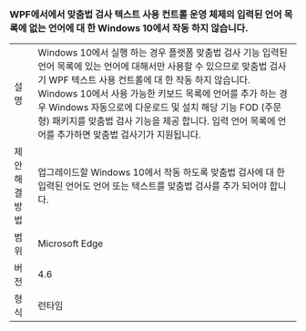 ### <a name="wpf-spell-checking-in-text-enabled-controls-will-not-work-in-windows-10-for-languages-not-in-the-oss-input-language-list"></a>WPF에서에서 맞춤법 검사 텍스트 사용 컨트롤 운영 체제의 입력된 언어 목록에 없는 언어에 대 한 Windows 10에서 작동 하지 않습니다.

|   |   |
|---|---|
|설명|Windows 10에서 실행 하는 경우 플랫폼 맞춤법 검사 기능 입력된 언어 목록에 있는 언어에 대해서만 사용할 수 있으므로 맞춤법 검사기 WPF 텍스트 사용 컨트롤에 대 한 작동 하지 않습니다. Windows 10에서 사용 가능한 키보드 목록에 언어를 추가 하는 경우 Windows 자동으로에 다운로드 및 설치 해당 기능 FOD (주문형) 패키지를 맞춤법 검사 기능을 제공 합니다. 입력 언어 목록에 언어를 추가하면 맞춤법 검사기가 지원됩니다.|
|제안 해결 방법|업그레이드할 Windows 10에서 작동 하도록 맞춤법 검사에 대 한 입력된 언어도 언어 또는 텍스트를 맞춤법 검사를 추가 되어야 합니다.|
|범위|Microsoft Edge|
|버전|4.6|
|형식|런타임|

